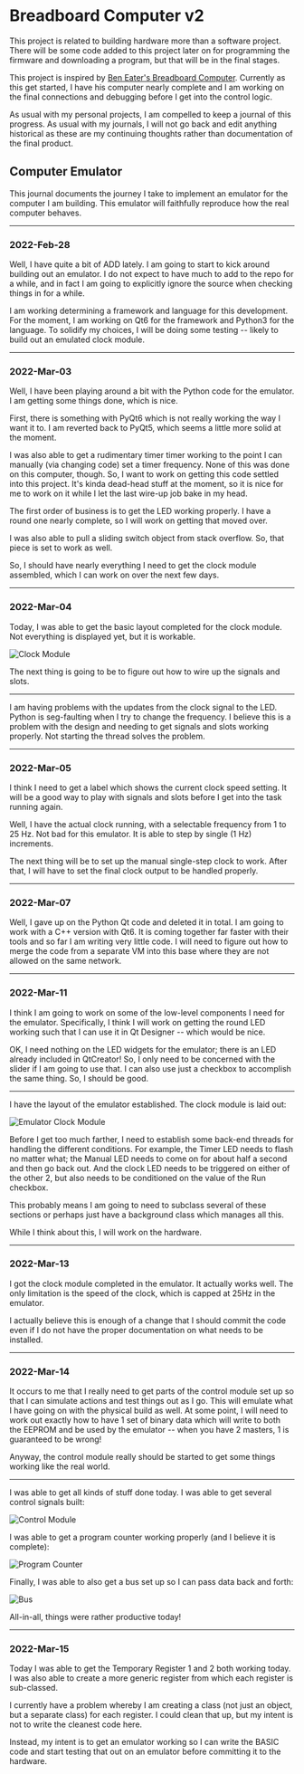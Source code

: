 # Breadboard Computer v2

This project is related to building hardware more than a software project.  There will be some code added to this project later on for programming the firmware and downloading a program, but that will be in the final stages.

This project is inspired by [Ben Eater's Breadboard Computer](https://eater.net/8bit).  Currently as this get started, I have his computer nearly complete and I am working on the final connections and debugging before I get into the control logic.

As usual with my personal projects, I am compelled to keep a journal of this progress.  As usual with my journals, I will not go back and edit anything historical as these are my continuing thoughts rather than documentation of the final product.


## Computer Emulator

This journal documents the journey I take to implement an emulator for the computer I am building.  This emulator will faithfully reproduce how the real computer behaves.


---

### 2022-Feb-28

Well, I have quite a bit of ADD lately.  I am going to start to kick around building out an emulator.  I do not expect to have much to add to the repo for a while, and in fact I am going to explicitly ignore the source when checking things in for a while.

I am working determining a framework and language for this development.  For the moment, I am working on Qt6 for the framework and Python3 for the language.  To solidify my choices, I will be doing some testing -- likely to build out an emulated clock module.


---

### 2022-Mar-03

Well, I have been playing around a bit with the Python code for the emulator.  I am getting some things done, which is nice.

First, there is something with PyQt6 which is not really working the way I want it to.  I am reverted back to PyQt5, which seems a little more solid at the moment.

I was also able to get a rudimentary timer timer working to the point I can manually (via changing code) set a timer frequency.  None of this was done on this computer, though.  So, I want to work on getting this code settled into this project.  It's kinda dead-head stuff at the moment, so it is nice for me to work on it while I let the last wire-up job bake in my head.

The first order of business is to get the LED working properly.  I have a round one nearly complete, so I will work on getting that moved over.

I was also able to pull a sliding switch object from stack overflow.  So, that piece is set to work as well.

So, I should have nearly everything I need to get the clock module assembled, which I can work on over the next few days.


---

### 2022-Mar-04

Today, I was able to get the basic layout completed for the clock module.  Not everything is displayed yet, but it is workable.

![Clock Module](../images/Screenshot_20220304_163935.png)

The next thing is going to be to figure out how to wire up the signals and slots.

---

I am having problems with the updates from the clock signal to the LED.  Python is seg-faulting when I try to change the frequency.  I believe this is a problem with the design and needing to get signals and slots working properly.  Not starting the thread solves the problem.


---

### 2022-Mar-05

I think I need to get a label which shows the current clock speed setting.  It will be a good way to play with signals and slots before I get into the task running again.

Well, I have the actual clock running, with a selectable frequency from 1 to 25 Hz.  Not bad for this emulator.  It is able to step by single (1 Hz) increments.

The next thing will be to set up the manual single-step clock to work.  After that, I will have to set the final clock output to be handled properly.


---

### 2022-Mar-07

Well, I gave up on the Python Qt code and deleted it in total.  I am going to work with a C++ version with Qt6.  It is coming together far faster with their tools and so far I am writing very little code.  I will need to figure out how to merge the code from a separate VM into this base where they are not allowed on the same network.


---

### 2022-Mar-11

I think I am going to work on some of the low-level components I need for the emulator.  Specifically, I think I will work on getting the round LED working such that I can use it in Qt Designer -- which would be nice.

OK, I need nothing on the LED widgets for the emulator; there is an LED already included in QtCreator!  So, I only need to be concerned with the slider if I am going to use that.  I can also use just a checkbox to accomplish the same thing.  So, I should be good.

---

I have the layout of the emulator established.  The clock module is laid out:

![Emulator Clock Module](../images/Screenshot_20220312_140751.png)

Before I get too much farther, I need to establish some back-end threads for handling the different conditions.  For example, the Timer LED needs to flash no matter what; the Manual LED needs to come on for about half a second and then go back out.  And the clock LED needs to be triggered on either of the other 2, but also needs to be conditioned on the value of the Run checkbox.

This probably means I am going to need to subclass several of these sections or perhaps just have a background class which manages all this.

While I think about this, I will work on the hardware.


---

### 2022-Mar-13

I got the clock module completed in the emulator.  It actually works well.  The only limitation is the speed of the clock, which is capped at 25Hz in the emulator.

I actually believe this is enough of a change that I should commit the code even if I do not have the proper documentation on what needs to be installed.


---

### 2022-Mar-14

It occurs to me that I really need to get parts of the control module set up so that I can simulate actions and test things out as I go.  This will emulate what I have going on with the physical build as well.  At some point, I will need to work out exactly how to have 1 set of binary data which will write to both the EEPROM and be used by the emulator -- when you have 2 masters, 1 is guaranteed to be wrong!

Anyway, the control module really should be started to get some things working like the real world.

---

I was able to get all kinds of stuff done today.  I was able to get several control signals built:

![Control Module](../images/Screenshot_20220314_210305.png)

I was able to get a program counter working properly (and I believe it is complete):

![Program Counter](../images/Screenshot_20220314_210325.png)

Finally, I was able to also get a bus set up so I can pass data back and forth:

![Bus](../images/Screenshot_20220314_210342.png)

All-in-all, things were rather productive today!


---

### 2022-Mar-15

Today I was able to get the Temporary Register 1 and 2 both working today.  I was also able to create a more generic register from which each register is sub-classed.

I currently have a problem whereby I am creating a class (not just an object, but a separate class) for each register.  I could clean that up, but my intent is not to write the cleanest code here.

Instead, my intent is to get an emulator working so I can write the BASIC code and start testing that out on an emulator before committing it to the hardware.



